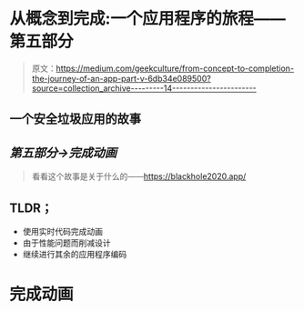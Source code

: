 # 从概念到完成:一个应用程序的旅程——第五部分

> 原文：<https://medium.com/geekculture/from-concept-to-completion-the-journey-of-an-app-part-v-6db34e089500?source=collection_archive---------14----------------------->

## 一个安全垃圾应用的故事

## *第五部分→完成动画*

> 看看这个故事是关于什么的——https://blackhole2020.app/

## TLDR；

*   使用实时代码完成动画
*   由于性能问题而削减设计
*   继续进行其余的应用程序编码

# 完成动画